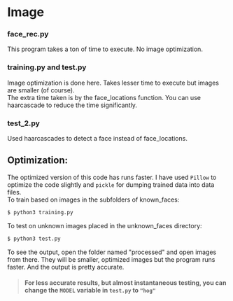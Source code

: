 # Image
### face_rec.py
This program takes a ton of time to execute. No image optimization.

### training.py and test.py
Image optimization is done here. Takes lesser time to execute but images are smaller (of course).<br>
The extra time taken is by the face_locations function. You can use haarcascade to reduce the time significantly.

### test_2.py
Used haarcascades to detect a face instead of face_locations.

## Optimization:
The optimized version of this code has runs faster. I have used ``` Pillow ``` to optimize the code slightly and ``` pickle ``` for dumping trained data into data files.<br>
To train based on images in the subfolders of known_faces:
```sh
$ python3 training.py
```
To test on unknown images placed in the unknown_faces directory:
```sh
$ python3 test.py
```
To see the output, open the folder named "processed" and open images from there. They will be smaller, optimized images but the program runs faster. And the output is pretty accurate.<br>
> #### For less accurate results, but almost instantaneous testing, you can change the ``` MODEL ``` variable in ``` test.py ``` to ``` "hog" ```
